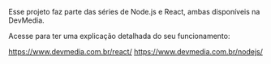 Esse projeto faz parte das séries de Node.js e React, ambas disponíveis na DevMedia.

Acesse para ter uma explicação detalhada do seu funcionamento:

https://www.devmedia.com.br/react/
https://www.devmedia.com.br/nodejs/

